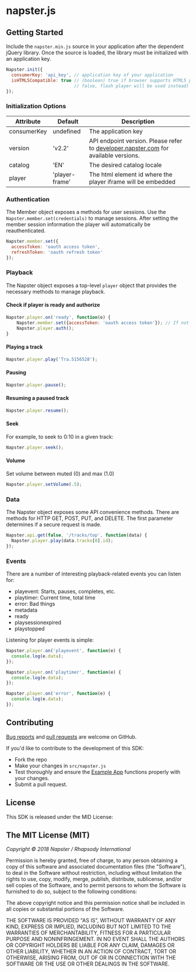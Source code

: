 # napster.js

## Getting Started

Include the `napster.min.js` source in your application after the dependent jQuery library. Once the source is loaded, the library must be initialized with an application key.


```javascript
Napster.init({
  consumerKey: 'api_key', // application key of your application
  isHTML5Compatible: true // (boolean) true if browser supports HTML5 player
                          // false, flash player will be used instead)
});
```

### Initialization Options
| Attribute      | Default        | Description   |
| -------------- | -------------- | ------------- |
| consumerKey    | undefined      | The application key |
| version        | 'v2.2'           | API endpoint version. Please refer to [developer.napster.com](developer.napster.com) for available versions. |
| catalog        | 'EN'           | The desired catalog locale |
| player         | 'player-frame' | The html element id where the player iframe will be embedded |

### Authentication
The Member object exposes a methods for user sessions. Use the `Napster.member.set(credentials)` to manage sessions. After setting the member session information the player will automatically be reauthenticated.

```javascript
Napster.member.set({
  accessToken: 'oauth access token',
  refreshToken: 'oauth refresh token'
});
```

### Playback
The Napster object exposes a top-level `player` object that provides the necessary methods to manage playback.

#### Check if player is ready and authorize

```javascript
Napster.player.on('ready', function(e) {
    Napster.member.set({accessToken: 'oauth access token'}); // If not set earlier
    Napster.player.auth();
}
```

#### Playing a track
```javascript
Napster.player.play('Tra.5156528');
```

#### Pausing
```javascript
Napster.player.pause();
```

#### Resuming a paused track
```javascript
Napster.player.resume();
```

#### Seek
For example, to seek to 0:10 in a given track:

```javascript
Napster.player.seek();
```

#### Volume

Set volume between muted (0) and max (1.0)

```javascript
Napster.player.setVolume(.5);
```

### Data
The Napster object exposes some API convenience methods. There are methods for HTTP GET, POST, PUT, and DELETE. The first parameter determines if a secure request is made.

```javascript
Napster.api.get(false, '/tracks/top', function(data) {
  Napster.player.play(data.tracks[0].id);
});
```

### Events
There are a number of interesting playback-related events you can listen for:

* playevent: Starts, pauses, completes, etc.
* playtimer: Current time, total time
* error: Bad things
* metadata
* ready
* playsessionexpired
* playstopped

Listening for player events is simple:

```javascript
Napster.player.on('playevent', function(e) {
  console.log(e.data);
});

Napster.player.on('playtimer', function(e) {
  console.log(e.data);
});

Napster.player.on('error', function(e) {
  console.log(e.data);
});
```



## Contributing
[Bug reports](https://github.com/Napster/napster.js/issues) and [pull requests](https://github.com/Napster/napster.js/pulls) are welcome on GitHub.

If you'd like to contribute to the development of this SDK:

+ Fork the repo
+ Make your changes in `src/napster.js`
+ Test thoroughly and ensure the [Example App](https://github.com/Napster/napster.js/tree/master/example) functions properly with your changes.
+ Submit a pull request.

## License

This SDK is released under the MID License:

The MIT License (MIT)
---------------------------------

*Copyright &copy; 2018 Napster / Rhapsody International*

Permission is hereby granted, free of charge, to any person obtaining a copy of this software and associated documentation files (the "Software"), to deal in the Software without restriction, including without limitation the rights to use, copy, modify, merge, publish, distribute, sublicense, and/or sell copies of the Software, and to permit persons to whom the Software is furnished to do so, subject to the following conditions:

The above copyright notice and this permission notice shall be included in all copies or substantial portions of the Software.

THE SOFTWARE IS PROVIDED "AS IS", WITHOUT WARRANTY OF ANY KIND, EXPRESS OR IMPLIED, INCLUDING BUT NOT LIMITED TO THE WARRANTIES OF MERCHANTABILITY, FITNESS FOR A PARTICULAR PURPOSE AND NONINFRINGEMENT. IN NO EVENT SHALL THE AUTHORS OR COPYRIGHT HOLDERS BE LIABLE FOR ANY CLAIM, DAMAGES OR OTHER LIABILITY, WHETHER IN AN ACTION OF CONTRACT, TORT OR OTHERWISE, ARISING FROM, OUT OF OR IN CONNECTION WITH THE SOFTWARE OR THE USE OR OTHER DEALINGS IN THE SOFTWARE.
